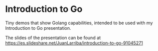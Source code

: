 # Introduction to Go
Tiny demos that show Golang capabilities, intended to be used with my Introduction to Go presentation.

The slides of the presentation can be found at https://es.slideshare.net/JuanLarriba/introduction-to-go-91045271